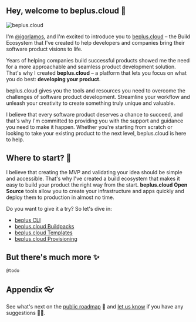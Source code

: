 ## Hey, welcome to beplus.cloud 👋

![beplus.cloud](https://repository-images.githubusercontent.com/609477507/cb625c02-8019-40a5-b337-e6a18c059f32)

I'm [@igorlamos](https://github.com/igorlamos), and I'm excited to introduce you to [beplus.cloud](https://beplus.cloud) – the Build Ecosystem that I've created to help developers and companies bring their software product visions to life.

Years of helping companies build successful products showed me the need for a more approachable and seamless product development solution. That's why I created **beplus.cloud** – a platform that lets you focus on what you do best: **developing your product**.

beplus.cloud gives you the tools and resources you need to overcome the challenges of software product development. Streamline your workflow and unleash your creativity to create something truly unique and valuable.

I believe that every software product deserves a chance to succeed, and that's why I'm committed to providing you with the support and guidance you need to make it happen. Whether you're starting from scratch or looking to take your existing product to the next level, beplus.cloud is here to help.

## Where to start? 🚀

I believe that creating the MVP and validating your idea should be simple and accessible. That's why I've created a build ecosystem that makes it easy to build your product the right way from the start. **beplus.cloud Open Source** tools allow you to create your infrastructure and apps quickly and deploy them to production in almost no time. 

Do you want to give it a try? So let's dive in:
- [beplus CLI](https://github.com/beplus/cli)
- [beplus.cloud Buildpacks](https://github.com/bepluscloud/buildpacks)
- [beplus.cloud Templates](https://github.com/bepluscloud/templates)
- [beplus.cloud Provisioning](https://github.com/bepluscloud/provisioning)

## But there's much more ✨

`@todo`

## Appendix 👓

See what's next on the [public roadmap](https://github.com/orgs/bepluscloud/projects/1) 🙌 and [let us know](https://github.com/orgs/bepluscloud/discussions) if you have any suggestions 🙇‍♂️.

